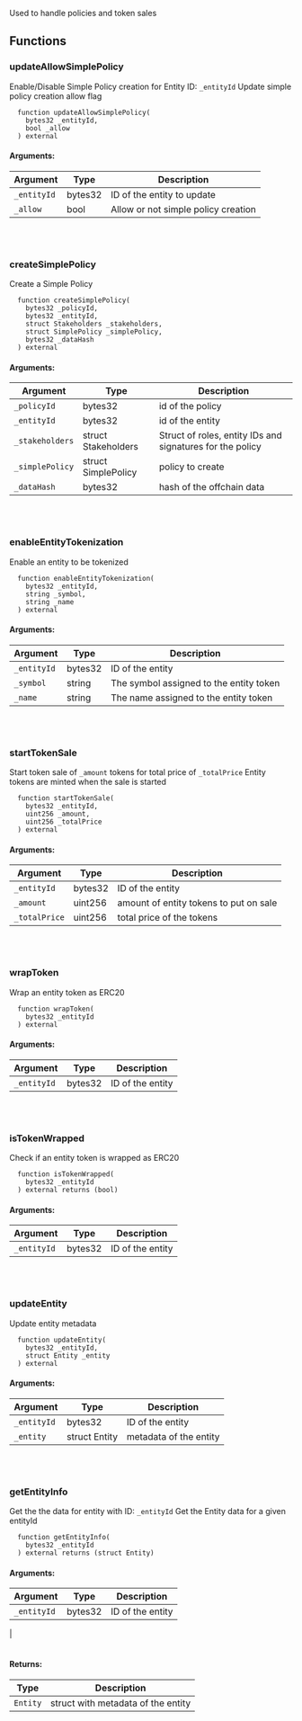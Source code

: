 Used to handle policies and token sales
## Functions
### updateAllowSimplePolicy
Enable/Disable Simple Policy creation for Entity ID: `_entityId`
Update simple policy creation allow flag
```solidity
  function updateAllowSimplePolicy(
    bytes32 _entityId,
    bool _allow
  ) external
```
#### Arguments:
| Argument | Type | Description |
| --- | --- | --- |
|`_entityId` | bytes32 | ID of the entity to update
|`_allow` | bool | Allow or not simple policy creation|
<br></br>
### createSimplePolicy
Create a Simple Policy
```solidity
  function createSimplePolicy(
    bytes32 _policyId,
    bytes32 _entityId,
    struct Stakeholders _stakeholders,
    struct SimplePolicy _simplePolicy,
    bytes32 _dataHash
  ) external
```
#### Arguments:
| Argument | Type | Description |
| --- | --- | --- |
|`_policyId` | bytes32 | id of the policy
|`_entityId` | bytes32 | id of the entity
|`_stakeholders` | struct Stakeholders | Struct of roles, entity IDs and signatures for the policy
|`_simplePolicy` | struct SimplePolicy | policy to create
|`_dataHash` | bytes32 | hash of the offchain data|
<br></br>
### enableEntityTokenization
Enable an entity to be tokenized
```solidity
  function enableEntityTokenization(
    bytes32 _entityId,
    string _symbol,
    string _name
  ) external
```
#### Arguments:
| Argument | Type | Description |
| --- | --- | --- |
|`_entityId` | bytes32 | ID of the entity
|`_symbol` | string | The symbol assigned to the entity token
|`_name` | string | The name assigned to the entity token|
<br></br>
### startTokenSale
Start token sale of `_amount` tokens for total price of `_totalPrice`
Entity tokens are minted when the sale is started
```solidity
  function startTokenSale(
    bytes32 _entityId,
    uint256 _amount,
    uint256 _totalPrice
  ) external
```
#### Arguments:
| Argument | Type | Description |
| --- | --- | --- |
|`_entityId` | bytes32 | ID of the entity
|`_amount` | uint256 | amount of entity tokens to put on sale
|`_totalPrice` | uint256 | total price of the tokens|
<br></br>
### wrapToken
Wrap an entity token as ERC20
```solidity
  function wrapToken(
    bytes32 _entityId
  ) external
```
#### Arguments:
| Argument | Type | Description |
| --- | --- | --- |
|`_entityId` | bytes32 | ID of the entity|
<br></br>
### isTokenWrapped
Check if an entity token is wrapped as ERC20
```solidity
  function isTokenWrapped(
    bytes32 _entityId
  ) external returns (bool)
```
#### Arguments:
| Argument | Type | Description |
| --- | --- | --- |
|`_entityId` | bytes32 | ID of the entity|
<br></br>
### updateEntity
Update entity metadata
```solidity
  function updateEntity(
    bytes32 _entityId,
    struct Entity _entity
  ) external
```
#### Arguments:
| Argument | Type | Description |
| --- | --- | --- |
|`_entityId` | bytes32 | ID of the entity
|`_entity` | struct Entity | metadata of the entity|
<br></br>
### getEntityInfo
Get the the data for entity with ID: `_entityId`
Get the Entity data for a given entityId
```solidity
  function getEntityInfo(
    bytes32 _entityId
  ) external returns (struct Entity)
```
#### Arguments:
| Argument | Type | Description |
| --- | --- | --- |
|`_entityId` | bytes32 | ID of the entity
|
<br></br>
#### Returns:
| Type | Description |
| --- | --- |
|`Entity` | struct with metadata of the entity|
<br></br>
